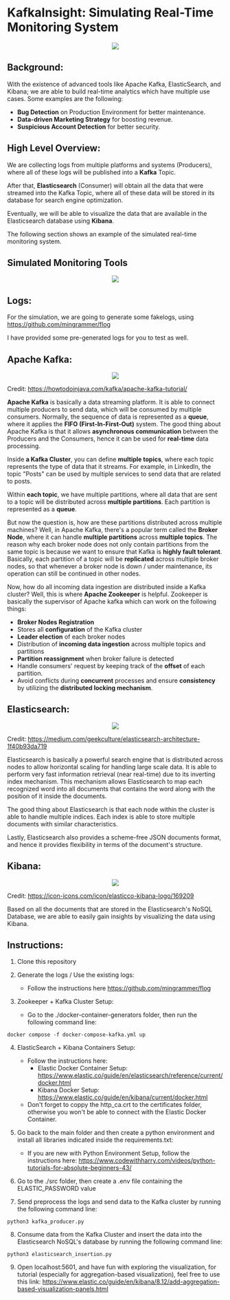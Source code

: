 # KafkaInsight: Simulating Real-Time Monitoring System

<p align="center">
  <img src="./images/System_Design.png" />
</p>

## Background:

With the existence of advanced tools like Apache Kafka, ElasticSearch, and Kibana; we are able to build real-time analytics which have multiple use cases. Some examples are the following:

- **Bug Detection** on Production Environment for better maintenance.
- **Data-driven Marketing Strategy** for boosting revenue.
- **Suspicious Account Detection** for better security.

## High Level Overview:

We are collecting logs from multiple platforms and systems (Producers), where all of these logs will be published into a **Kafka** Topic. 

After that, **Elasticsearch** (Consumer) will obtain all the data that were streamed into the Kafka Topic, where all of these data will be stored in its database for search engine optimization.

Eventually, we will be able to visualize the data that are available in the Elasticsearch database using **Kibana**.

The following section shows an example of the simulated real-time monitoring system.

## Simulated Monitoring Tools

<p align="center">
  <img src="./images/Simulated_Real_Time_Monitoring_Tools.png" />
</p>

## Logs:

For the simulation, we are going to generate some fakelogs, using https://github.com/mingrammer/flog

I have provided some pre-generated logs for you to test as well.

## Apache Kafka:

<p align="center">
  <img src="./images/Apache-Kafka-Architecture.jpg" />
</p>

Credit: https://howtodoinjava.com/kafka/apache-kafka-tutorial/

**Apache Kafka** is basically a data streaming platform. It is able to connect multiple producers to send data, which will be consumed by multiple consumers. Normally, the sequence of data is represented as a **queue**, where it applies the **FIFO (First-In-First-Out)** system. The good thing about Apache Kafka is that it allows **asynchronous communication** between the Producers and the Consumers, hence it can be used for **real-time** data processing.

Inside **a Kafka Cluster**, you can define **multiple topics**, where each topic represents the type of data that it streams. For example, in LinkedIn, the topic "Posts" can be used by multiple services to send data that are related to posts.

Within **each topic**, we have multiple partitions, where all data that are sent to a topic will be distributed across **multiple partitions**. Each partition is represented as a **queue**.

But now the question is, how are these partitions distributed across multiple machines? Well, in Apache Kafka, there's a popular term called the **Broker Node**, where it can handle **multiple partitions** across **multiple topics**. The reason why each broker node does not only contain partitions from the same topic is because we want to ensure that Kafka is **highly fault tolerant**. Basically, each partition of a topic will be **replicated** across multiple broker nodes, so that whenever a broker node is down / under maintenance, its operation can still be continued in other nodes.

Now, how do all incoming data ingestion are distributed inside a Kafka cluster? Well, this is where **Apache Zookeeper** is helpful. Zookeeper is basically the supervisor of Apache kafka which can work on the following things:

- **Broker Nodes Registration**
- Stores all **configuration** of the Kafka cluster
- **Leader election** of each broker nodes
- Distribution of **incoming data ingestion** across multiple topics and partitions
- **Partition reassignment** when broker failure is detected
- Handle consumers' request by keeping track of the **offset** of each partition.
- Avoid conflicts during **concurrent** processes and ensure **consistency** by utilizing the **distributed locking mechanism**.

## Elasticsearch:

<p align="center">
  <img src="./images/ElasticSearch-Architecture.png" />
</p>

Credit: https://medium.com/geekculture/elasticsearch-architecture-1f40b93da719

Elasticsearch is basically a powerful search engine that is distributed across nodes to allow horizontal scaling for handling large scale data. It is able to perform very fast information retrieval (near real-time) due to its inverting index mechanism. This mechanism allows Elasticsearch to map each recognized word into all documents that contains the word along with the position of it inside the documents. 

The good thing about Elasticsearch is that each node within the cluster is able to handle multiple indices. Each index is able to store multiple documents with similar characteristics.

Lastly, Elasticsearch also provides a scheme-free JSON documents format, and hence it provides flexibility in terms of the document's structure.

## Kibana:

<p align="center">
  <img src="./images/Kibana_Logo.png" />
</p>

Credit: https://icon-icons.com/icon/elasticco-kibana-logo/169209

Based on all the documents that are stored in the Elasticsearch's NoSQL Database, we are able to easily gain insights by visualizing the data using Kibana.

## Instructions:

1. Clone this repository

2. Generate the logs / Use the existing logs:
    - Follow the instructions here https://github.com/mingrammer/flog

3. Zookeeper + Kafka Cluster Setup:
    - Go to the ./docker-container-generators folder, then run the following command line:

```
docker compose -f docker-compose-kafka.yml up
```

4. ElasticSearch + Kibana Containers Setup:
    - Follow the instructions here: 
        - Elastic Docker Container Setup: https://www.elastic.co/guide/en/elasticsearch/reference/current/docker.html
        - Kibana Docker Setup: https://www.elastic.co/guide/en/kibana/current/docker.html
    - Don't forget to coppy the http_ca.crt to the certificates folder, otherwise you won't be able to connect with the Elastic Docker Container.

5. Go back to the main folder and then create a python environment and install all libraries indicated inside the requirements.txt:
    - If you are new with Python Environment Setup, follow the instructions here: https://www.codewithharry.com/videos/python-tutorials-for-absolute-beginners-43/

6. Go to the ./src folder, then create a .env file containing the ELASTIC_PASSWORD value

7. Send preprocess the logs and send data to the Kafka cluster by running the following command line:

```
python3 kafka_producer.py
```

8. Consume data from the Kafka Cluster and insert the data into the Elasticsearch NoSQL's database by running the following command line:

```
python3 elasticsearch_insertion.py
```

9. Open localhost:5601, and have fun with exploring the visualization, for tutorial (especially for aggregation-based visualization), feel free to use this link: https://www.elastic.co/guide/en/kibana/8.12/add-aggregation-based-visualization-panels.html